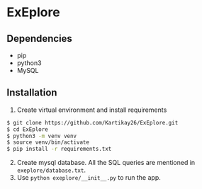 # ExEplore

## Dependencies
- pip
- python3
- MySQL

## Installation
1) Create virtual environment and install requirements
```sh
$ git clone https://github.com/Kartikay26/ExEplore.git
$ cd ExEplore
$ python3 -m venv venv
$ source venv/bin/activate
$ pip install -r requirements.txt
```
2) Create mysql database. All the SQL queries are mentioned in `exeplore/database.txt`.
3) Use `python exeplore/__init__.py` to run the app.
